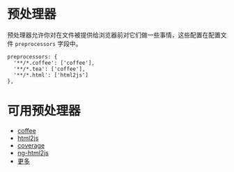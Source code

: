 # 预处理器

预处理器允许你对在文件被提供给浏览器前对它们做一些事情，这些配置在配置文件 ```preprocessors``` 字段中。
```
preprocessors: {
  '**/*.coffee': ['coffee'],
  '**/*.tea': ['coffee'],
  '**/*.html': ['html2js']
},
```

# 可用预处理器

* [coffee](https://github.com/karma-runner/karma-coffee-preprocessor)
* [html2js](https://github.com/karma-runner/karma-html2js-preprocessor)
* [coverage](https://github.com/karma-runner/karma-coverage)
* [ng-html2js](https://github.com/karma-runner/karma-ng-html2js-preprocessor)
* [更多](https://www.npmjs.com/browse/keyword/karma-preprocessor)